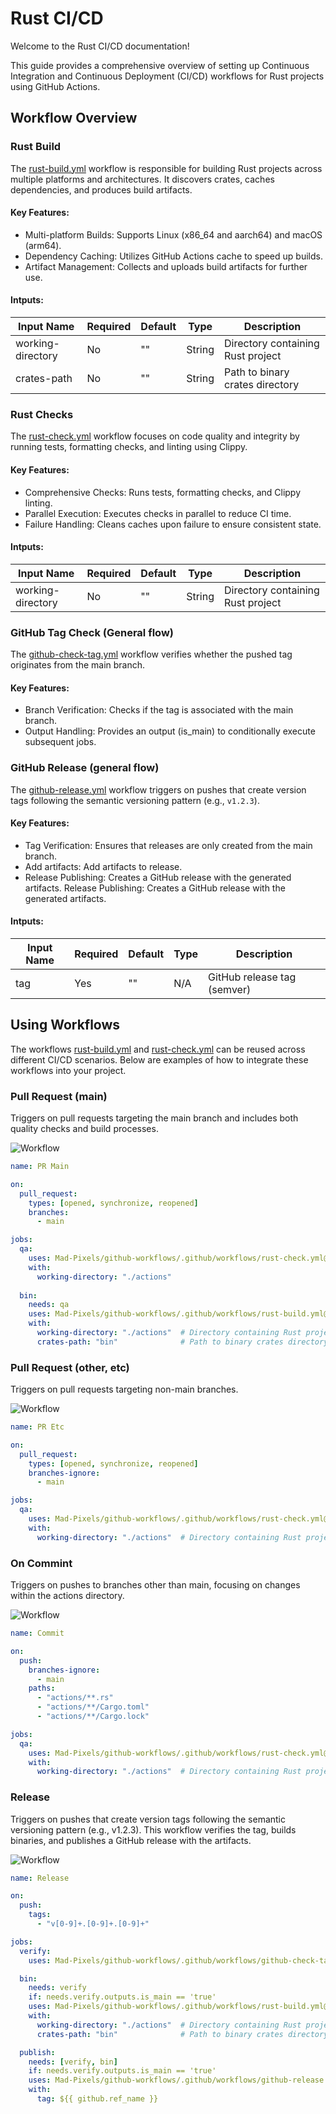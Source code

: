 # Rust CI/CD
Welcome to the Rust CI/CD documentation!

This guide provides a comprehensive overview of setting up Continuous Integration and Continuous Deployment (CI/CD) workflows for Rust projects using GitHub Actions.

## Workflow Overview
### Rust Build
The [rust-build.yml](https://github.com/Mad-Pixels/github-workflows/blob/main/.github/workflows/rust-build.yml) workflow is responsible for building Rust projects across multiple platforms and architectures. It discovers crates, caches dependencies, and produces build artifacts.

#### Key Features:
- Multi-platform Builds: Supports Linux (x86_64 and aarch64) and macOS (arm64).
- Dependency Caching: Utilizes GitHub Actions cache to speed up builds.
- Artifact Management: Collects and uploads build artifacts for further use.

#### Intputs:
| Input Name        | Required | Default     | Type   | Description                      |
|-------------------|----------|-------------|--------|----------------------------------|
| working-directory | No       | ""          | String | Directory containing Rust project|
| crates-path       | No       | ""          | String | Path to binary crates directory  |

### Rust Checks
The [rust-check.yml](https://github.com/Mad-Pixels/github-workflows/blob/main/.github/workflows/rust-check.yml) workflow focuses on code quality and integrity by running tests, formatting checks, and linting using Clippy.

#### Key Features:
- Comprehensive Checks: Runs tests, formatting checks, and Clippy linting.
- Parallel Execution: Executes checks in parallel to reduce CI time.
- Failure Handling: Cleans caches upon failure to ensure consistent state.

#### Intputs:
| Input Name        | Required | Default     | Type   | Description                      |
|-------------------|----------|-------------|--------|----------------------------------|
| working-directory | No       | ""          | String | Directory containing Rust project|

### GitHub Tag Check (General flow)
The [github-check-tag.yml](https://github.com/Mad-Pixels/github-workflows/blob/main/.github/workflows/github-check-tag.yml) workflow verifies whether the pushed tag originates from the main branch.

#### Key Features:
- Branch Verification: Checks if the tag is associated with the main branch.
- Output Handling: Provides an output (is_main) to conditionally execute subsequent jobs.

### GitHub Release (general flow)
The [github-release.yml](https://github.com/Mad-Pixels/github-workflows/blob/main/.github/workflows/github-release.yml) workflow triggers on pushes that create version tags following the semantic versioning pattern (e.g., `v1.2.3`).

#### Key Features:
- Tag Verification: Ensures that releases are only created from the main branch.
- Add artifacts: Add artifacts to release.
- Release Publishing: Creates a GitHub release with the generated artifacts.
Release Publishing: Creates a GitHub release with the generated artifacts.

#### Intputs:
| Input Name | Required | Default | Type | Description                |
|------------|----------|---------|------|----------------------------|
| tag        | Yes      | ""      | N/A  | GitHub release tag (semver)|

## Using Workflows
The workflows [rust-build.yml](https://github.com/Mad-Pixels/github-workflows/blob/main/.github/workflows/rust-build.yml) and [rust-check.yml](https://github.com/Mad-Pixels/github-workflows/blob/main/.github/workflows/rust-check.yml) can be reused across different CI/CD scenarios. Below are examples of how to integrate these workflows into your project.

### Pull Request (main)
Triggers on pull requests targeting the main branch and includes both quality checks and build processes.

![Workflow](../media/rust-pr-main.svg)

```yaml
name: PR Main

on:
  pull_request:
    types: [opened, synchronize, reopened]
    branches:
      - main

jobs:
  qa:
    uses: Mad-Pixels/github-workflows/.github/workflows/rust-check.yml@main
    with:
      working-directory: "./actions"
  
  bin:
    needs: qa
    uses: Mad-Pixels/github-workflows/.github/workflows/rust-build.yml@main
    with:
      working-directory: "./actions"  # Directory containing Rust project
      crates-path: "bin"              # Path to binary crates directory
```

### Pull Request (other, etc)
Triggers on pull requests targeting non-main branches.

![Workflow](../media/rust-pr-common.svg)

```yaml
name: PR Etc

on:
  pull_request:
    types: [opened, synchronize, reopened]
    branches-ignore:
      - main

jobs:
  qa:
    uses: Mad-Pixels/github-workflows/.github/workflows/rust-check.yml@main
    with:
      working-directory: "./actions"  # Directory containing Rust project
```

### On Commint
Triggers on pushes to branches other than main, focusing on changes within the actions directory.

![Workflow](../media/rust-commit.svg)

```yaml
name: Commit

on:
  push:
    branches-ignore:
      - main
    paths:
      - "actions/**.rs"
      - "actions/**/Cargo.toml"
      - "actions/**/Cargo.lock"

jobs:
  qa:
    uses: Mad-Pixels/github-workflows/.github/workflows/rust-check.yml@main
    with:
      working-directory: "./actions"  # Directory containing Rust project
```

### Release
Triggers on pushes that create version tags following the semantic versioning pattern (e.g., v1.2.3). This workflow verifies the tag, builds binaries, and publishes a GitHub release with the artifacts.

![Workflow](../media/rust-release.svg)

```yaml
name: Release

on:
  push:
    tags:
      - "v[0-9]+.[0-9]+.[0-9]+"

jobs:
  verify:
    uses: Mad-Pixels/github-workflows/.github/workflows/github-check-tag.yml@main

  bin:
    needs: verify
    if: needs.verify.outputs.is_main == 'true'
    uses: Mad-Pixels/github-workflows/.github/workflows/rust-build.yml@main
    with:
      working-directory: "./actions"  # Directory containing Rust project
      crates-path: "bin"              # Path to binary crates directory

  publish:
    needs: [verify, bin]
    if: needs.verify.outputs.is_main == 'true'
    uses: Mad-Pixels/github-workflows/.github/workflows/github-release.yml@main
    with:
      tag: ${{ github.ref_name }}
```